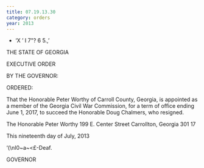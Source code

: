 ```yaml
---
title: 07.19.13.30
category: orders
year: 2013
---
```

 

- ‘X ’ I 7"? 6 5.,’

THE STATE OF GEORGIA

EXECUTIVE ORDER

BY THE GOVERNOR:

ORDERED:

That the Honorable Peter Worthy of Carroll County, Georgia, is
appointed as a member of the Georgia Civil War Commission, for a
term of office ending June 1, 2017, to succeed the Honorable Doug
Chalmers, who resigned.

The Honorable Peter Worthy
199 E. Center Street
Carrollton, Georgia 301 17

This nineteenth day of July, 2013

‘(\nI0~a~\<£-Deaf.

GOVERNOR

